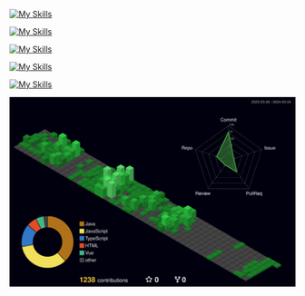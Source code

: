 [![My Skills](https://skillicons.dev/icons?i=java,spring,gradle)](https://skillicons.dev)

[![My Skills](https://skillicons.dev/icons?i=linux,docker,nginx,jenkins)](https://skillicons.dev)

[![My Skills](https://skillicons.dev/icons?i=mysql,redis)](https://skillicons.dev)

[![My Skills](https://skillicons.dev/icons?i=idea,eclipse,postman)](https://skillicons.dev)

[![My Skills](https://skillicons.dev/icons?i=git,github,gitlab)](https://skillicons.dev)

![](profile-3d-contrib/profile-night-green.svg)
<!--![](profile-3d-contrib/profile-season-animate.svg)
![](profile-3d-contrib/profile-green-animate.svg)
![](profile-3d-contrib/profile-green.svg)
![](profile-3d-contrib/profile-season.svg)
![](profile-3d-contrib/profile-gitblock.svg)-->

